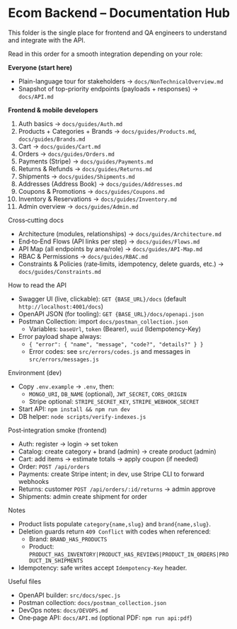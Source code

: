 # Ecom Backend – Documentation Hub

This folder is the single place for frontend and QA engineers to understand and integrate with the API.

Read in this order for a smooth integration depending on your role:

**Everyone (start here)**
- Plain-language tour for stakeholders → `docs/NonTechnicalOverview.md`
- Snapshot of top-priority endpoints (payloads + responses) → `docs/API.md`

**Frontend & mobile developers**
1) Auth basics → `docs/guides/Auth.md`
2) Products + Categories + Brands → `docs/guides/Products.md`, `docs/guides/Brands.md`
3) Cart → `docs/guides/Cart.md`
4) Orders → `docs/guides/Orders.md`
5) Payments (Stripe) → `docs/guides/Payments.md`
6) Returns & Refunds → `docs/guides/Returns.md`
7) Shipments → `docs/guides/Shipments.md`
8) Addresses (Address Book) → `docs/guides/Addresses.md`
9) Coupons & Promotions → `docs/guides/Coupons.md`
10) Inventory & Reservations → `docs/guides/Inventory.md`
11) Admin overview → `docs/guides/Admin.md`

Cross‑cutting docs
- Architecture (modules, relationships) → `docs/guides/Architecture.md`
- End‑to‑End Flows (API links per step) → `docs/guides/Flows.md`
- API Map (all endpoints by area/role) → `docs/guides/API-Map.md`
- RBAC & Permissions → `docs/guides/RBAC.md`
- Constraints & Policies (rate‑limits, idempotency, delete guards, etc.) → `docs/guides/Constraints.md`

How to read the API
- Swagger UI (live, clickable): `GET {BASE_URL}/docs` (default `http://localhost:4001/docs`)
- OpenAPI JSON (for tooling): `GET {BASE_URL}/docs/openapi.json`
- Postman Collection: import `docs/postman_collection.json`
  - Variables: `baseUrl`, `token` (Bearer), `uuid` (Idempotency-Key)
- Error payload shape always:
  - `{ "error": { "name", "message", "code?", "details?" } }`
  - Error codes: see `src/errors/codes.js` and messages in `src/errors/messages.js`

Environment (dev)
- Copy `.env.example` → `.env`, then:
  - `MONGO_URI`, `DB_NAME` (optional), `JWT_SECRET`, `CORS_ORIGIN`
  - Stripe optional: `STRIPE_SECRET_KEY`, `STRIPE_WEBHOOK_SECRET`
- Start API: `npm install && npm run dev`
- DB helper: `node scripts/verify-indexes.js`

Post‑integration smoke (frontend)
- Auth: register → login → set token
- Catalog: create category + brand (admin) → create product (admin)
- Cart: add items → estimate totals → apply coupon (if needed)
- Order: `POST /api/orders`
- Payments: create Stripe intent; in dev, use Stripe CLI to forward webhooks
- Returns: customer `POST /api/orders/:id/returns` → admin approve
- Shipments: admin create shipment for order

Notes
- Product lists populate `category{name,slug}` and `brand{name,slug}`.
- Deletion guards return `409 Conflict` with codes when referenced:
  - Brand: `BRAND_HAS_PRODUCTS`
  - Product: `PRODUCT_HAS_INVENTORY|PRODUCT_HAS_REVIEWS|PRODUCT_IN_ORDERS|PRODUCT_IN_SHIPMENTS`
- Idempotency: safe writes accept `Idempotency-Key` header.

Useful files
- OpenAPI builder: `src/docs/spec.js`
- Postman collection: `docs/postman_collection.json`
- DevOps notes: `docs/DEVOPS.md`
- One‑page API: `docs/API.md` (optional PDF: `npm run api:pdf`)
